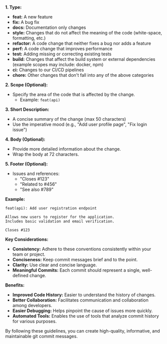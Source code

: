 **1. Type:**

* **feat:** A new feature
* **fix:** A bug fix
* **docs:** Documentation only changes
* **style:** Changes that do not affect the meaning of the code (white-space, formatting, etc.)
* **refactor:** A code change that neither fixes a bug nor adds a feature
* **perf:** A code change that improves performance
* **test:** Adding missing or correcting existing tests
* **build:** Changes that affect the build system or external dependencies (example scopes may include: docker, npm)
* **ci:** Changes to our CI/CD pipelines
* **chore:** Other changes that don't fall into any of the above categories

**2. Scope (Optional):**

* Specify the area of the code that is affected by the change.
    * Example: `feat(api)` 

**3. Short Description:**

* A concise summary of the change (max 50 characters)
* Use the imperative mood (e.g., "Add user profile page", "Fix login issue")

**4. Body (Optional):**

* Provide more detailed information about the change.
* Wrap the body at 72 characters.

**5. Footer (Optional):**

* Issues and references:
    * "Closes #123" 
    * "Related to #456"
    * "See also #789"

**Example:**

```
feat(api): Add user registration endpoint

Allows new users to register for the application.
Includes basic validation and email verification.

Closes #123
```

**Key Considerations:**

* **Consistency:** Adhere to these conventions consistently within your team or project.
* **Conciseness:** Keep commit messages brief and to the point.
* **Clarity:** Use clear and concise language.
* **Meaningful Commits:** Each commit should represent a single, well-defined change.

**Benefits:**

* **Improved Code History:** Easier to understand the history of changes.
* **Better Collaboration:** Facilitates communication and collaboration among developers.
* **Easier Debugging:** Helps pinpoint the cause of issues more quickly.
* **Automated Tools:** Enables the use of tools that analyze commit history for various purposes.

By following these guidelines, you can create high-quality, informative, and maintainable git commit messages.
